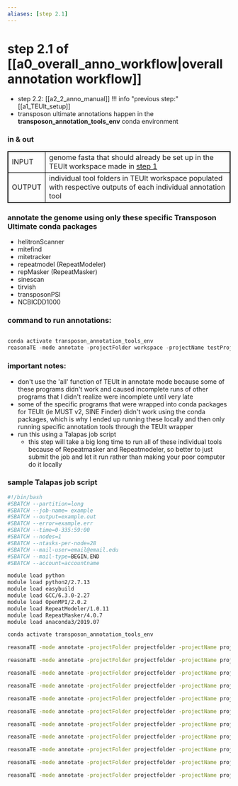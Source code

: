 ```yaml
---
aliases: [step 2.1]
---
```

# step 2.1 of [[a0_overall_anno_workflow|overall annotation workflow]]
- step 2.2: [[a2_2_anno_manual]]
!!! info "previous step:"
    [[a1_TEUlt_setup]]
- transposon ultimate annotations happen in the **transposon_annotation_tools_env** conda environment

### in & out
<table cellpadding="5" style="border: 1px solid black">
    <tr style="border: 1px solid black">
        <td style="border: 1px solid black" >INPUT</td>
        <td style="border: 1px solid black">genome fasta that should already be set up in the TEUlt workspace made in <a href="1_TEUlt_setup.md" class="internal-link">step 1</a></td>
    </tr>
    <tr>
        <td style="border: 1px solid black">OUTPUT</td>
        <td style="border: 1px solid black">individual tool folders in TEUlt workspace populated with respective outputs of each individual annotation tool</td>
    </tr>
</table>


### annotate the genome using only these specific Transposon Ultimate conda packages
- helitronScanner
- mitefind
- mitetracker
- repeatmodel (RepeatModeler)
- repMasker (RepeatMasker)
- sinescan
- tirvish
- transposonPSI
- NCBICDD1000

### command to run annotations:

```python

conda activate transposon_annotation_tools_env
reasonaTE -mode annotate -projectFolder workspace -projectName testProject -tool <toolname>

```


### important notes:
- don't use the 'all' function of TEUlt in annotate mode because some of these programs didn't work and caused incomplete runs of other programs that I didn't realize were incomplete until very late
- some of the specific programs that were wrapped into conda packages for TEUlt (ie MUST v2, SINE Finder) didn't work using the conda packages, which is why I ended up running these locally and then only running specific annotation tools through the TEUlt wrapper
- run this using a Talapas job script 
	- this step will take a big long time to run all of these individual tools because of Repeatmasker and Repeatmodeler, so better to just submit the job and let  it run rather than making your poor computer do it locally

### sample Talapas job script
```bash
#!/bin/bash
#SBATCH --partition=long
#SBATCH --job-name= example
#SBATCH --output=example.out
#SBATCH --error=example.err
#SBATCH --time=0-335:59:00
#SBATCH --nodes=1
#SBATCH --ntasks-per-node=28
#SBATCH --mail-user=email@email.edu
#SBATCH --mail-type=BEGIN,END
#SBATCH --account=accountname

module load python
module load python2/2.7.13
module load easybuild
module load GCC/6.3.0-2.27
module load OpenMPI/2.0.2
module load RepeatModeler/1.0.11
module load RepeatMasker/4.0.7
module load anaconda3/2019.07

conda activate transposon_annotation_tools_env

reasonaTE -mode annotate -projectFolder projectfolder -projectName projectname -tool helitronScanner

reasonaTE -mode annotate -projectFolder projectfolder -projectName projectname -tool mitefind

reasonaTE -mode annotate -projectFolder projectfolder -projectName projectname -tool mitetracker

reasonaTE -mode annotate -projectFolder projectfolder -projectName projectname -tool must

reasonaTE -mode annotate -projectFolder projectfolder -projectName projectname -tool repeatmodel

reasonaTE -mode annotate -projectFolder projectfolder -projectName projectname -tool repMasker

reasonaTE -mode annotate -projectFolder projectfolder -projectName projectname -tool sinefind

reasonaTE -mode annotate -projectFolder projectfolder -projectName projectname -tool sinescan

reasonaTE -mode annotate -projectFolder projectfolder -projectName projectname -tool tirvish

reasonaTE -mode annotate -projectFolder projectfolder -projectName projectname -tool transposonPSI

reasonaTE -mode annotate -projectFolder projectfolder -projectName projectname -tool NCBICDD1000
```





